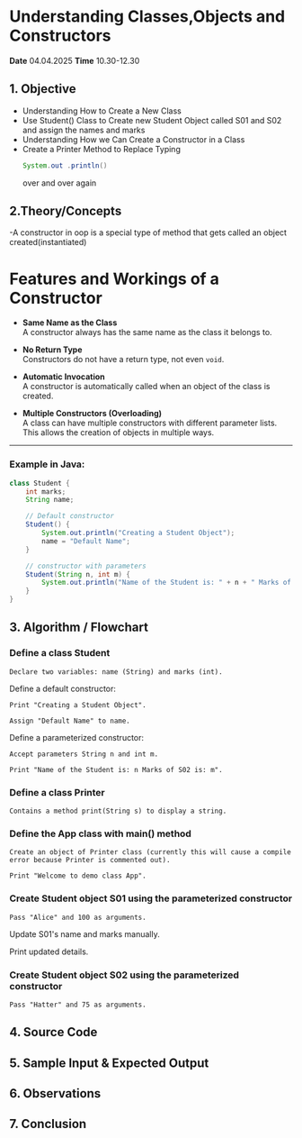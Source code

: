 # Understanding Classes,Objects and Constructors

**Date** 04.04.2025
**Time** 10.30-12.30

## 1. Objective
- Understanding How to Create a New Class
- Use Student() Class to Create new Student Object called S01 and S02 and assign the names and marks
- Understanding How we Can Create a Constructor in a Class
- Create a Printer Method to Replace Typing 
    ```java
    System.out .println()
    ``` 
  over and over again

## 2.Theory/Concepts

-A constructor in oop is a special type of method that gets called an object created(instantiated)

# Features and Workings of a Constructor

- **Same Name as the Class**  
  A constructor always has the same name as the class it belongs to.

- **No Return Type**  
  Constructors do not have a return type, not even `void`.

- **Automatic Invocation**  
  A constructor is automatically called when an object of the class is created.

- **Multiple Constructors (Overloading)**  
  A class can have multiple constructors with different parameter lists. This allows the creation of objects in multiple ways.

---

### Example in Java:

```java
class Student {
    int marks;
    String name;

    // Default constructor
    Student() {
        System.out.println("Creating a Student Object");
        name = "Default Name";
    }

    // constructor with parameters
    Student(String n, int m) {
        System.out.println("Name of the Student is: " + n + " Marks of S02 is: " + m);
    }
}
```
## 3. Algorithm / Flowchart 
    
### Define a class Student

    Declare two variables: name (String) and marks (int).

Define a default constructor:

    Print "Creating a Student Object".

    Assign "Default Name" to name.

Define a parameterized constructor:

    Accept parameters String n and int m.

    Print "Name of the Student is: n Marks of S02 is: m".

### Define a class Printer

    Contains a method print(String s) to display a string.

### Define the App class with main() method

    Create an object of Printer class (currently this will cause a compile error because Printer is commented out).

    Print "Welcome to demo class App".

### Create Student object S01 using the parameterized constructor

    Pass "Alice" and 100 as arguments.


Update S01's name and marks manually.

Print updated details.

### Create Student object S02 using the parameterized constructor

    Pass "Hatter" and 75 as arguments.

## 4. Source Code

## 5. Sample Input & Expected Output

## 6. Observations 

## 7. Conclusion